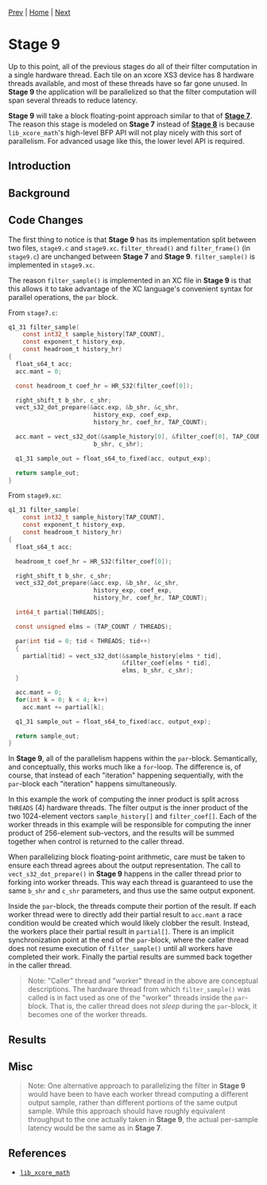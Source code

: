 
[Prev](stage8.md) | [Home](../intro.md) | [Next](stage10.md)

# Stage 9

Up to this point, all of the previous stages do all of their filter computation
in a single hardware thread. Each tile on an xcore XS3 device has 8 hardware
threads available, and most of these threads have so far gone unused. In **Stage
9** the application will be parallelized so that the filter computation will span
several threads to reduce latency.

**Stage 9** will take a block floating-point approach similar to that of
[**Stage 7**](stage7.md). The reason this stage is modeled on **Stage
7** instead of [**Stage 8**](stage8.md) is because `lib_xcore_math`'s
high-level BFP API will not play nicely with this sort of parallelism. For
advanced usage like this, the lower level API is required.

## Introduction

## Background

## Code Changes

The first thing to notice is that **Stage 9** has its implementation split
between two files, `stage9.c` and `stage9.xc`. `filter_thread()` and
`filter_frame()` (in `stage9.c`) are unchanged between **Stage 7** and **Stage
9**. `filter_sample()` is implemented in `stage9.xc`.

The reason `filter_sample()` is implemented in an XC file in **Stage 9** is that
this allows it to take advantage of the XC language's convenient syntax for 
parallel operations, the `par` block.

From `stage7.c`:
```c
q1_31 filter_sample(
    const int32_t sample_history[TAP_COUNT],
    const exponent_t history_exp,
    const headroom_t history_hr)
{
  float_s64_t acc;
  acc.mant = 0;

  const headroom_t coef_hr = HR_S32(filter_coef[0]);

  right_shift_t b_shr, c_shr;
  vect_s32_dot_prepare(&acc.exp, &b_shr, &c_shr, 
                        history_exp, coef_exp,
                        history_hr, coef_hr, TAP_COUNT);

  acc.mant = vect_s32_dot(&sample_history[0], &filter_coef[0], TAP_COUNT, 
                        b_shr, c_shr);

  q1_31 sample_out = float_s64_to_fixed(acc, output_exp);

  return sample_out;
}
```

From `stage9.xc`:
```c
q1_31 filter_sample(
    const int32_t sample_history[TAP_COUNT],
    const exponent_t history_exp,
    const headroom_t history_hr)
{
  float_s64_t acc;

  headroom_t coef_hr = HR_S32(filter_coef[0]);

  right_shift_t b_shr, c_shr;
  vect_s32_dot_prepare(&acc.exp, &b_shr, &c_shr, 
                        history_exp, coef_exp,
                        history_hr, coef_hr, TAP_COUNT);

  int64_t partial[THREADS];

  const unsigned elms = (TAP_COUNT / THREADS);

  par(int tid = 0; tid < THREADS; tid++)
  {
    partial[tid] = vect_s32_dot(&sample_history[elms * tid],
                                &filter_coef[elms * tid],
                                elms, b_shr, c_shr);
  }

  acc.mant = 0;
  for(int k = 0; k < 4; k++)
    acc.mant += partial[k];

  q1_31 sample_out = float_s64_to_fixed(acc, output_exp);

  return sample_out;
}
```

In **Stage 9**, all of the parallelism happens within the `par`-block.
Semantically, and conceptually, this works much like a `for`-loop. The
difference is, of course, that instead of each "iteration" happening
sequentially, with the `par`-block each "iteration" happens simultaneously.

In this example the work of computing the inner product is split across
`THREADS` (4) hardware threads. The filter output is the inner product of the
two 1024-element vectors `sample_history[]` and `filter_coef[]`. Each of the
worker threads in this example will be responsible for computing the inner
product of 256-element sub-vectors, and the results will be summed together when
control is returned to the caller thread.

When parallelizing block floating-point arithmetic, care must be taken to ensure
each thread agrees about the output representation. The call to
`vect_s32_dot_prepare()` in **Stage 9** happens in the caller thread prior to
forking into worker threads. This way each thread is guaranteed to use the same
`b_shr` and `c_shr` parameters, and thus use the same output exponent.

Inside the `par`-block, the threads compute their portion of the result. If each
worker thread were to directly add their partial result to `acc.mant` a race
condition would be created which would likely clobber the result. Instead, the
workers place their partial result in `partial[]`. There is an implicit
synchronization point at the end of the `par`-block, where the caller thread
does not resume execution of `filter_sample()` until all workers have completed
their work. Finally the partial results are summed back together in the caller
thread.

> Note: "Caller" thread and "worker" thread in the above are conceptual
> descriptions. The hardware thread from which `filter_sample()` was called is
> in fact used as one of the "worker" threads inside the `par`-block. That is,
> the caller thread does not *sleep* during the `par`-block, it becomes one of
> the worker threads.

## Results

## Misc

> Note: One alternative approach to parallelizing the filter in **Stage 9**
> would have been to have each worker thread computing a different output
> sample, rather than different portions of the same output sample. While this
> approach should have roughly equivalent throughput to the one actually taken
> in **Stage 9**, the actual per-sample latency would be the same as in **Stage
> 7**.

## References

* [`lib_xcore_math`](https://github.com/xmos/lib_xcore_math)